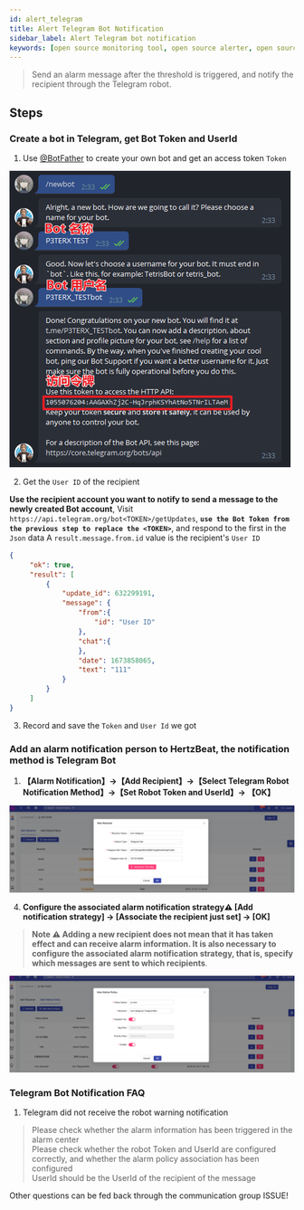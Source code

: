 ```yaml
---
id: alert_telegram
title: Alert Telegram Bot Notification
sidebar_label: Alert Telegram bot notification
keywords: [open source monitoring tool, open source alerter, open source Telegram bot notification]
---
```


> Send an alarm message after the threshold is triggered, and notify the recipient through the Telegram robot.

## Steps

### Create a bot in Telegram, get Bot Token and UserId

1. Use [@BotFather](https://t.me/BotFather) to create your own bot and get an access token `Token`

![telegram-bot](/img/docs/help/telegram-bot-1.png)

2. Get the `User ID` of the recipient

**Use the recipient account you want to notify to send a message to the newly created Bot account**,
Visit ```https://api.telegram.org/bot<TOKEN>/getUpdates```, **`use the Bot Token from the previous step to replace the <TOKEN>`**, and respond to the first in the `Json` data A `result.message.from.id` value is the recipient's `User ID`

```json
{
     "ok": true,
     "result": [
         {
             "update_id": 632299191,
             "message": {
                 "from":{
                     "id": "User ID"
                 },
                 "chat":{
                 },
                 "date": 1673858065,
                 "text": "111"
             }
         }
     ]
}
```

3. Record and save the `Token` and `User Id` we got

### Add an alarm notification person to HertzBeat, the notification method is Telegram Bot

1. **【Alarm Notification】->【Add Recipient】->【Select Telegram Robot Notification Method】->【Set Robot Token and UserId】-> 【OK】**

![email](/img/docs/help/telegram-bot-2.png)

4. **Configure the associated alarm notification strategy⚠️ [Add notification strategy] -> [Associate the recipient just set] -> [OK]**

> **Note ⚠️ Adding a new recipient does not mean that it has taken effect and can receive alarm information. It is also necessary to configure the associated alarm notification strategy, that is, specify which messages are sent to which recipients**.

![email](/img/docs/help/alert-notice-policy.png)


### Telegram Bot Notification FAQ

1. Telegram did not receive the robot warning notification

> Please check whether the alarm information has been triggered in the alarm center   
> Please check whether the robot Token and UserId are configured correctly, and whether the alarm policy association has been configured   
> UserId should be the UserId of the recipient of the message   

Other questions can be fed back through the communication group ISSUE!
